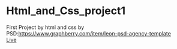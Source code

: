 # Html_and_Css_project1
First Project by html and css
by PSD:https://www.graphberry.com/item/leon-psd-agency-template </br>
[Live](https://mahmoudselassy.github.io/Html-Css-project-1/)
